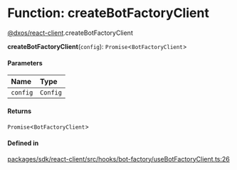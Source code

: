 # Function: createBotFactoryClient

[@dxos/react-client](../modules/dxos_react_client.md).createBotFactoryClient

**createBotFactoryClient**(`config`): `Promise`<`BotFactoryClient`\>

#### Parameters

| Name | Type |
| :------ | :------ |
| `config` | `Config` |

#### Returns

`Promise`<`BotFactoryClient`\>

#### Defined in

[packages/sdk/react-client/src/hooks/bot-factory/useBotFactoryClient.ts:26](https://github.com/dxos/dxos/blob/main/packages/sdk/react-client/src/hooks/bot-factory/useBotFactoryClient.ts#L26)
